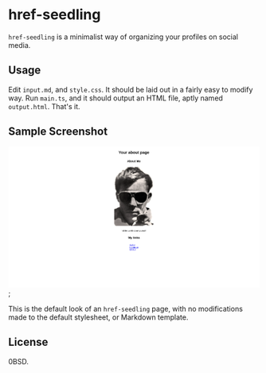 # href-seedling
`href-seedling` is a minimalist way of organizing your profiles on social media.

## Usage
Edit `input.md`, and `style.css`. It should be laid out in a fairly easy to modify way.
Run `main.ts`, and it should output an HTML file, aptly named `output.html`. That's it.

## Sample Screenshot

![](screenshot.png);

This is the default look of an `href-seedling` page, with no modifications made to the 
default stylesheet, or Markdown template.

## License
0BSD.
